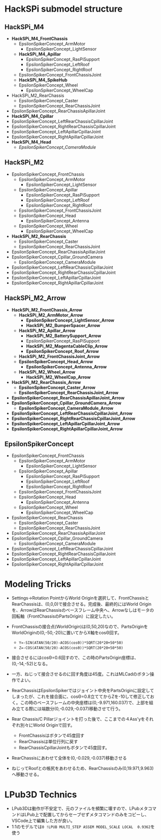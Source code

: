 # HackSPi submodel structure

## HackSPi_M4
- **HackSPi_M4_FrontChassis**
    - EpsilonSpikerConcept_ArmMotor
        - EpsilonSpikerConcept_LightSensor
    - **HackSPi_M4_Apillar**
        - EpsilonSpikerConcept_RasPiSupport
        - EpsilonSpikerConcept_LeftRoof
        - EpsilonSpikerConcept_RightRoof
    - EpsilonSpikerConcept_FrontChassisJoint
    - **HackSPi_M4_SpikeHub**
    - EpsilonSpikerConcept_Wheel
        - EpsilonSpikerConcept_WheelCap
- HackSPi_M2_RearChassis
    - EpsilonSpikerConcept_Caster
    - EpsilonSpikerConcept_RearChassisJoint
- EpsilonSpikerConcept_RearChassisApillarJoint
- **HackSPi_M4_Cpillar**
- EpsilonSpikerConcept_LeftRearChassisCpillarJoint
- EpsilonSpikerConcept_RightRearChassisCpillarJoint
- EpsilonSpikerConcept_LeftApillarCpillarJoint
- EpsilonSpikerConcept_RightApillarCpillarJoint
- **HackSPi_M4_Head**
    - *EpsilonSpikerConcept_CameraModule*


## HackSPi_M2
- EpsilonSpikerConcept_FrontChassis
    - EpsilonSpikerConcept_ArmMotor
        - EpsilonSpikerConcept_LightSensor
    - EpsilonSpikerConcept_Apillar
        - EpsilonSpikerConcept_RasPiSupport
        - EpsilonSpikerConcept_LeftRoof
        - EpsilonSpikerConcept_RightRoof
    - EpsilonSpikerConcept_FrontChassisJoint
    - EpsilonSpikerConcept_Head
        - EpsilonSpikerConcept_Antenna
    - EpsilonSpikerConcept_Wheel
        - EpsilonSpikerConcept_WheelCap
- **HackSPi_M2_RearChassis**
    - EpsilonSpikerConcept_Caster
    - EpsilonSpikerConcept_RearChassisJoint
- EpsilonSpikerConcept_RearChassisApillarJoint
- EpsilonSpikerConcept_Cpillar_GroundCamera
    - EpsilonSpikerConcept_CameraModule
- EpsilonSpikerConcept_LeftRearChassisCpillarJoint
- EpsilonSpikerConcept_RightRearChassisCpillarJoint
- EpsilonSpikerConcept_LeftApillarCpillarJoint
- EpsilonSpikerConcept_RightApillarCpillarJoint


## HackSPi_M2_Arrow
- **HackSPi_M2_FrontChassis_Arrow**
    - **HackSPi_M2_ArmMotor_Arrow**
        - **EpsilonSpikerConcept_LightSensor_Arrow**
        - **HackSPi_M2_BumperSpacer_Arrow**
    - **HackSPi_M2_Apillar_Arrow**
        - **HackSPi_M2_BatterySupport_Arrow**
        - EpsilonSpikerConcept_RasPiSupport
        - **HackSPi_M2_MagentaCableClip_Arrow**
        - **EpsilonSpikerConcept_Roof_Arrow**
    - **HackSPi_M2_FrontChassisJoint_Arrow**
    - **EpsilonSpikerConcept_Head_Arrow**
        - **EpsilonSpikerConcept_Antenna_Arrow**
    - **HackSPi_M2_Wheel_Arrow**
        - **HackSPi_M2_WheelCap_Arrow**
- **HackSPi_M2_RearChassis_Arrow**
    - **EpsilonSpikerConcept_Caster_Arrow**
    - **EpsilonSpikerConcept_RearChassisJoint_Arrow**
- **EpsilonSpikerConcept_RearChassisApillarJoint_Arrow**
- **EpsilonSpikerConcept_Cpillar_GroundCamera_Arrow**
    - **EpsilonSpikerConcept_CameraModule_Arrow**
- **EpsilonSpikerConcept_LeftRearChassisCpillarJoint_Arrow**
- **EpsilonSpikerConcept_RightRearChassisCpillarJoint_Arrow**
- **EpsilonSpikerConcept_LeftApillarCpillarJoint_Arrow**
- **EpsilonSpikerConcept_RightApillarCpillarJoint_Arrow**

## EpsilonSpikerConcept
- EpsilonSpikerConcept_FrontChassis
    - EpsilonSpikerConcept_ArmMotor
        - EpsilonSpikerConcept_LightSensor
    - EpsilonSpikerConcept_Apillar
        - EpsilonSpikerConcept_RasPiSupport
        - EpsilonSpikerConcept_LeftRoof
        - EpsilonSpikerConcept_RightRoof
    - EpsilonSpikerConcept_FrontChassisJoint
    - EpsilonSpikerConcept_Head
        - EpsilonSpikerConcept_Antenna
    - EpsilonSpikerConcept_Wheel
        - EpsilonSpikerConcept_WheelCap
- EpsilonSpikerConcept_RearChassis
    - EpsilonSpikerConcept_Caster
    - EpsilonSpikerConcept_RearChassisJoint
- EpsilonSpikerConcept_RearChassisApillarJoint
- EpsilonSpikerConcept_Cpillar_GroundCamera
    - EpsilonSpikerConcept_CameraModule
- EpsilonSpikerConcept_LeftRearChassisCpillarJoint
- EpsilonSpikerConcept_RightRearChassisCpillarJoint
- EpsilonSpikerConcept_LeftApillarCpillarJoint
- EpsilonSpikerConcept_RightApillarCpillarJoint

# Modeling Tricks
- Settings→Rotation PointからWorld Originを選択して、FrontChassisとRearChassisは、(0,0,0)で接合させる。完成後、最終的にはWorld Originを、ArrowはRearChassisのベースフレーム中央へ、Arrowなしはモータの回転軸（FrontChassisのPartsOrigin）に設定したい。

- FrontChassisの接合点(WorldOrigin)は(0,50,20)なので、PartsOriginをWorldOriginの(0,-50,-20)に置いてからX軸をcosΘ回す。
    - `Y=-SIN(ATAN(50/20)-ACOS(cosΘ))*SQRT(20*20+50*50)`
    - `Z=-COS(ATAN(50/20)-ACOS(cosΘ))*SQRT(20*20+50*50)`
- 接合させるにはcosΘ=0.6回すので、この時のPartsOrigin座標は、(0,-14,-52)となる。
- 一方、ねじって接合させるのに回す角度は45度。これはMLCadのボタン操作でよい。

- RearChassisはEpsilonSpikerではジョイント中央をPartsOriginに設定してしまったが、これを接合面に、cosΘ=0.8立ててからZを-10して修正しておく。この時のベースフレームの中央座標は(0,-9.971,160.037)で、上部を組み立てる際には端数分(0,-0.029,-0.037)移動させて行う。

- Rear Chassis/C Pillarジョイントを打った後で、ここまでの４Ass'yをそれぞれ別々にWorld Originで回す。
    - FrontChassisはボタンで45度回す
    - RearChassisは単位行列に戻す
    - RearChassisCpillarJointもボタンで45度回す。
- RearChassisにあわせて全体を(0,-0.029,-0.037)移動させる
- ねじってRoofとの帳尻をあわせるため、RearChassisのみ(0,19.971,9.963)へ移動させる。


# LPub3D Technics
- LPub3Dは動作が不安定で、元のファイルを頻繁に壊すので、LPubメタコマンドはLPub上で配置してからセーブせずメタコマンドのみをコピーし、VSCode上で編集した方が良い。
- 1:1のモデルでは`0 !LPUB MULTI_STEP ASSEM MODEL_SCALE LOCAL  0.9362`を使う
